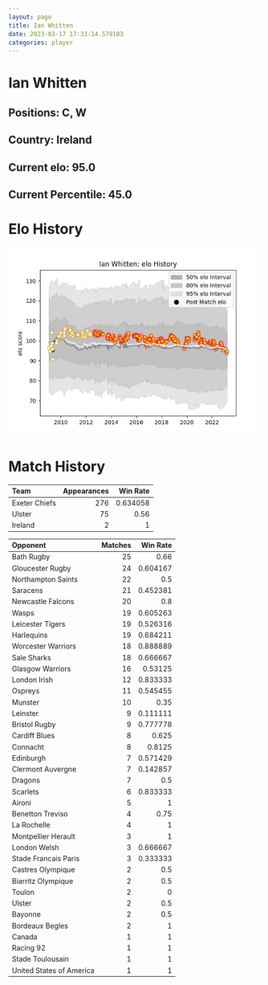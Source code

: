 ```yaml
---  
layout: page  
title: Ian Whitten  
date: 2023-03-17 17:33:14.579103  
categories: player  
---
```

# Ian Whitten

## Positions: C, W

## Country: Ireland

## Current elo: 95.0

## Current Percentile: 45.0

# Elo History


![elo history](history_IanWhitten.png)
# Match History


| Team          |   Appearances |   Win Rate |
|:--------------|--------------:|-----------:|
| Exeter Chiefs |           276 |   0.634058 |
| Ulster        |            75 |   0.56     |
| Ireland       |             2 |   1        |

| Opponent                 |   Matches |   Win Rate |
|:-------------------------|----------:|-----------:|
| Bath Rugby               |        25 |   0.66     |
| Gloucester Rugby         |        24 |   0.604167 |
| Northampton Saints       |        22 |   0.5      |
| Saracens                 |        21 |   0.452381 |
| Newcastle Falcons        |        20 |   0.8      |
| Wasps                    |        19 |   0.605263 |
| Leicester Tigers         |        19 |   0.526316 |
| Harlequins               |        19 |   0.684211 |
| Worcester Warriors       |        18 |   0.888889 |
| Sale Sharks              |        18 |   0.666667 |
| Glasgow Warriors         |        16 |   0.53125  |
| London Irish             |        12 |   0.833333 |
| Ospreys                  |        11 |   0.545455 |
| Munster                  |        10 |   0.35     |
| Leinster                 |         9 |   0.111111 |
| Bristol Rugby            |         9 |   0.777778 |
| Cardiff Blues            |         8 |   0.625    |
| Connacht                 |         8 |   0.8125   |
| Edinburgh                |         7 |   0.571429 |
| Clermont Auvergne        |         7 |   0.142857 |
| Dragons                  |         7 |   0.5      |
| Scarlets                 |         6 |   0.833333 |
| Aironi                   |         5 |   1        |
| Benetton Treviso         |         4 |   0.75     |
| La Rochelle              |         4 |   1        |
| Montpellier Herault      |         3 |   1        |
| London Welsh             |         3 |   0.666667 |
| Stade Francais Paris     |         3 |   0.333333 |
| Castres Olympique        |         2 |   0.5      |
| Biarritz Olympique       |         2 |   0.5      |
| Toulon                   |         2 |   0        |
| Ulster                   |         2 |   0.5      |
| Bayonne                  |         2 |   0.5      |
| Bordeaux Begles          |         2 |   1        |
| Canada                   |         1 |   1        |
| Racing 92                |         1 |   1        |
| Stade Toulousain         |         1 |   1        |
| United States of America |         1 |   1        |